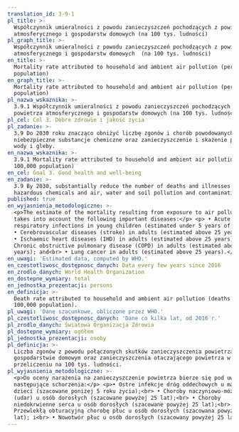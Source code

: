 ```yaml
---
translation_id: 3-9-1
pl_title: >-
  Współczynnik umieralności z powodu zanieczyszczeń pochodzących z powietrza
  atmosferycznego i gospodarstw domowych (na 100 tys. ludności)
pl_graph_title: >-
  Współczynnik umieralności z powodu zanieczyszczeń pochodzących z powietrza
  atmosferycznego i gospodarstw domowych  (na 100 tys. ludności)
en_title: >-
  Mortality rate attributed to household and ambient air pollution (per 100,000
  population)
en_graph_title: >-
  Mortality rate attributed to household and ambient air pollution (per 100,000
  population)
pl_nazwa_wskaznika: >-
  3.9.1 Współczynnik umieralności z powodu zanieczyszczeń pochodzących z
  powietrza atmosferycznego i gospodarstw domowych (na 100 tys. ludności)
pl_cel: Cel 3. Dobre zdrowie i jakość życia
pl_zadanie: >-
  3.9 Do 2030 roku znacząco obniżyć liczbę zgonów i chorób powodowanych przez
  niebezpieczne substancje chemiczne oraz zanieczyszczenie i skażenie powietrza,
  wody i gleby.
en_nazwa_wskaznika: >-
  3.9.1 Mortality rate attributed to household and ambient air pollution (per
  100,000 population)
en_cel: Goal 3. Good health and well-being
en_zadanie: >-
  3.9 By 2030, substantially reduce the number of deaths and illnesses from
  hazardous chemicals and air, water and soil pollution and contamination
published: true
en_wyjasnienia_metodologiczne: >-
  <p>The estimate of the mortality resulting from exposure to air pollution
  takes into account the following important diseases:</p> <p> • Acute
  respiratory infections in young children (estimated under 5 years of age);<br>
  • Cerebrovascular diseases (stroke) in adults (estimated above 25 years);<br>
  • Ischaemic heart diseases (IHD) in adults (estimated above 25 years);<br> •
  Chronic obstructive pulmonary disease (COPD) in adults (estimated above 25
  years); and<br> • Lung cancer in adults (estimated above 25 years).</p>
en_uwagi: 'Estimated data, computed by WHO.'
en_czestotliwosc_dostępnosc_danych: Data every few years since 2016
en_zrodlo_danych: World Health Organization
en_dostepne_wymiary: total
en_jednostka_prezentacji: persons
en_definicja: >-
  Death rate attributed to household and ambient air pollution (deaths per
  100,000 population).
pl_uwagi: 'Dane szacunkowe, obliczone przez WHO.'
pl_czestotliwosc_dostępnosc_danych: 'Dane co kilka lat, od 2016 r.'
pl_zrodlo_danych: Światowa Organizacja Zdrowia
pl_dostepne_wymiary: ogółem
pl_jednostka_prezentacji: osoby
pl_definicja: >-
  Liczba zgonów z powodu połączonych skutków zanieczyszczenia powietrza w
  gospodarstwie domowym oraz zanieczyszczenia otaczającego powietrza w
  przeliczeniu na 100 tys. ludności.
pl_wyjasnienia_metodologiczne: >-
  <p>Do oceny narażenia na zanieczyszczenie powietrza bierze się pod uwagę
  następujące schorzenia:</p> <p>• Ostre infekcje dróg oddechowych u małych
  dzieci (szacowane poniżej 5 roku życia);<br> • Choroby naczyniowo-mózgowe
  (udar) u osób dorosłych (szacowane powyżej 25 lat);<br> • Choroby
  niedokrwienne serca u osób dorosłych (szacowane powyżej 25 lat);<br> •
  Przewlekłą obturacyjną chorobę płuc u osób dorosłych (szacowana powyżej 25
  lat); i<br> • Nowotwór płuc u osób dorosłych (szacowany powyżej 25 lat).</p>
---
```

